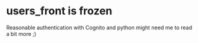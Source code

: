 # users_front is frozen

Reasonable authentication with Cognito and python might need me to read a bit more ;)